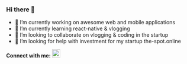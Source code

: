 ### Hi there 👋

- 🔭 I’m currently working on awesome web and mobile applications
- 🌱 I’m currently learning react-native & vlogging
- 👯 I’m looking to collaborate on vlogging & coding in the startup
- 🤔 I’m looking for help with investment for my startup the-spot.online


**Connect with me:**
[<img alt="Chinmay Pingale | LinkedIn" width="22px" src="https://img.icons8.com/color/22/000000/linkedin.png" />][linkedin]


[linkedin]: https://www.linkedin.com/in/cppingale/


<!--
**Chinmay-92/Chinmay-92** is a ✨ _special_ ✨ repository because its `README.md` (this file) appears on your GitHub profile.

Here are some ideas to get you started:

- 🔭 I’m currently working on awesome web and mobile applications
- 🌱 I’m currently learning react-native & vlogging
- 👯 I’m looking to collaborate on vlogging & coding in the startup
- 🤔 I’m looking for help with investment for my startup the-spot.online
- 📫 How to reach me: 
[<img align="left" alt="Chinmay Pingale | LinkedIn" width="22px" src="https://img.icons8.com/color/22/000000/linkedin.png" />][linkedin]


[linkedin]: https://www.linkedin.com/in/cppingale/
-->
